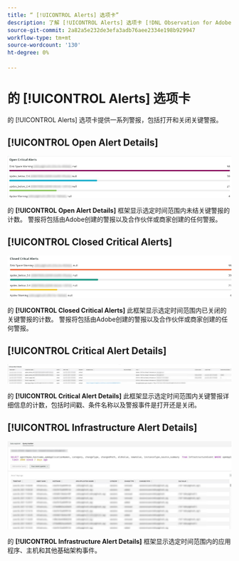 ```yaml
---
title: “ [!UICONTROL Alerts] 选项卡”
description: 了解 [!UICONTROL Alerts] 选项卡 [!DNL Observation for Adobe Commerce].
source-git-commit: 2a82a5e232de3efa3adb76aee2334e198b929947
workflow-type: tm+mt
source-wordcount: '130'
ht-degree: 0%

---
```


# 的 [!UICONTROL Alerts] 选项卡

的 [!UICONTROL Alerts] 选项卡提供一系列警报，包括打开和关闭关键警报。

## [!UICONTROL Open Alert Details]

![打开关键警报](../../assets/tools/observation-for-adobe-commerce/alerts-tab-1.jpg)

的 **[!UICONTROL Open Alert Details]** 框架显示选定时间范围内未结关键警报的计数。 警报将包括由Adobe创建的警报以及合作伙伴或商家创建的任何警报。

## [!UICONTROL Closed Critical Alerts]

![关闭的关键警报](../../assets/tools/observation-for-adobe-commerce/alerts-tab-2.jpg)

的 **[!UICONTROL Closed Critical Alerts]** 此框架显示选定时间范围内已关闭的关键警报的计数。 警报将包括由Adobe创建的警报以及合作伙伴或商家创建的任何警报。

## [!UICONTROL Critical Alert Details]

![严重警报详细信息](../../assets/tools/observation-for-adobe-commerce/alerts-tab-3.jpg)

的 **[!UICONTROL Critical Alert Details]** 此框架显示选定时间范围内关键警报详细信息的计数，包括时间戳、条件名称以及警报事件是打开还是关闭。

## [!UICONTROL Infrastructure Alert Details]

![基础架构警报详细信息](../../assets/tools/observation-for-adobe-commerce/alerts-tab-4.jpg)

的 **[!UICONTROL Infrastructure Alert Details]** 框架显示选定时间范围内的应用程序、主机和其他基础架构事件。

